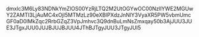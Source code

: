dmxlc3M6Ly83NDNkYmZlOS00YzRjLTQ2M2UtOGYwOC00NzllYWE2MGUwY2ZAMTI3LjAuMC4xOjI5MTMzLz90eXBlPXdzJnNlY3VyaXR5PW5vbmUmcGF0aD0lMkZqc2RrbGZqZ3VpJmhvc3Q9dnBuLmNsZmxqay50b3AjJUU3JUE3JTgxJUU0JUJBJUJBJUU4JThBJTgyJUU3JTgyJUI5
